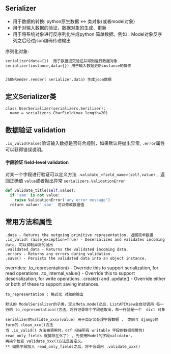 
## Serializer 
* 用于数据的转换: 
 python原生数据 <-> 类对象(或者model对象) 
* 用于对输入数据的验证，数据对象的生成、更新
* 用于将系统对象进行反序列化生成python 简单数据。例如：Model对象反序列之后经过json编码传递输出

序列化对象: 

```python
serializer(data={})  用于数据提交验证并得到运行数据对象
serializer(instance,data={}) 用于输入数据更新instance的操作


JSONRender.render( serializer.data) 生成json数据
```

## 定义Serializer类

```
class UserSerializer(serializers.Serilizer):
  name = serializers.CharField(max_length=20)  
```

## 数据验证 validation

`.is_valid(False)`验证输入数据是否符合规则，如果默认将抛出异常, `.error`属性可以获得错误说明。

#### 字段验证 field-level validation 
对某一个字段进行验证可以定义方法 `.validate_<field_name>(self,value)` ,  返回正确值 `value`或者抛出异常 `serializers.ValidationError`

```python
def validate_title(self,value):
  if 'sam' is not value:
    raise ValidationError('any error message')
  return value+'_sam'  可以修改数据值
```


## 常用方法和属性

	.data - Returns the outgoing primitive representation. 返回简单数据
	.is_valid( raise_exception=True) - Deserializes and validates incoming data. 可以抑制异常的抛出
	.validated_data - Returns the validated incoming data.
	.errors - Returns any errors during validation.
	.save() - Persists the validated data into an object instance.

overrides:
	.to_representation() - Override this to support serialization, for read operations.
	.to_internal_value() - Override this to support deserialization, for write operations.
	.create() and .update() - Override either or both of these to support saving instances.


	to_representation : 格式化 对象的输出

	默认的 ModelSerializer的子类，定义Meta.model之后，ListAPIView会自动调用 每一行的 to_representation()方法，将行记录每个字段值取出，每一行就是一个  dict 对象

	serializer的validte_xxxx(value) 用于自定义处理字段数据 ， 类同与 django的form的 clean_xxx()方法
	当 .is_valid() 方法被调用时，drf 扫描所有 writable 字段的数据完整性( read_only_fields 就排除在外了) , 先使用Model的字段validator，
	再挨个检查 validate_xxx()方法是否定义。
	** 如果字段加入 read_only_fields之后，将不会调用 .validate_xxx()

